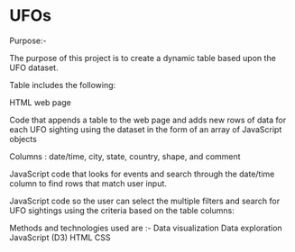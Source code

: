 # UFOs
Purpose:-

The purpose of this project is to create a dynamic table based upon the UFO dataset.

Table includes the following:

HTML web page

Code that appends a table to the web page and adds new rows of data for each UFO sighting using the dataset in the form of an array of JavaScript objects

Columns : date/time, city, state, country, shape, and comment

JavaScript code that looks for events and search through the date/time column to find rows that match user input.

JavaScript code so the user can select the  multiple filters and search for UFO sightings using the criteria based on the table columns:

Methods and technologies used are :-
Data visualization
Data exploration
JavaScript (D3)
HTML
CSS

